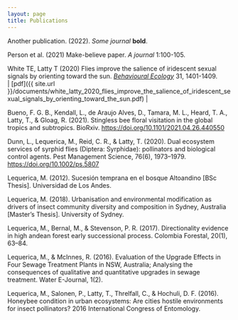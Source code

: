 ```yaml
---
layout: page
title: Publications
---
```


Another publication. (2022). _Some journal_ **bold**.

Person et al. (2021) Make-believe paper. _A journal_ 1:100-105.

White TE, Latty T (2020) Flies improve the salience of iridescent sexual signals by orienting toward the sun. [_Behavioural Ecology_](https://doi.org/10.1093/beheco/araa098) 31, 1401-1409.  
| [pdf]({{ site.url }}/documents/white_latty_2020_flies_improve_the_salience_of_iridescent_sexual_signals_by_orienting_toward_the_sun.pdf) |

Bueno, F. G. B., Kendall, L., de Araujo Alves, D., Tamara, M. L., Heard, T. A., Latty, T., & Gloag, R. (2021). Stingless bee floral visitation in the global tropics and subtropics. BioRxiv. https://doi.org/10.1101/2021.04.26.440550

Dunn, L., Lequerica, M., Reid, C. R., & Latty, T. (2020). Dual ecosystem services of syrphid flies (Diptera: Syrphidae): pollinators and biological control agents. Pest Management Science, 76(6), 1973–1979. https://doi.org/10.1002/ps.5807

Lequerica, M. (2012). Sucesión temprana en el bosque Altoandino [BSc Thesis]. Universidad de Los Andes.

Lequerica, M. (2018). Urbanisation and environmental modification as drivers of insect community diversity and composition in Sydney, Australia [Master’s Thesis]. University of Sydney.

Lequerica, M., Bernal, M., & Stevenson, P. R. (2017). Directionality evidence in high andean forest early successional process. Colombia Forestal, 20(1), 63–84.

Lequerica, M., & McInnes, R. (2016). Evaluation of the Upgrade Effects in Four Sewage Treatment Plants in NSW, Australia; Analysing the consequences of qualitative and quantitative upgrades in sewage treatment. Water E-Journal, 1(2).

Lequerica, M., Salonen, P., Latty, T., Threlfall, C., & Hochuli, D. F. (2016). Honeybee condition in urban ecosystems: Are cities hostile environments for insect pollinators? 2016 International Congress of Entomology.
